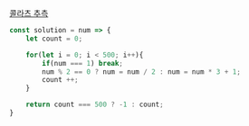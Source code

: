 [콜라츠 추측](https://school.programmers.co.kr/learn/courses/30/lessons/12943)

```js
const solution = num => {
    let count = 0;

    for(let i = 0; i < 500; i++){
        if(num === 1) break;
        num % 2 == 0 ? num = num / 2 : num = num * 3 + 1;
        count ++;
    }

    return count === 500 ? -1 : count;
}
```